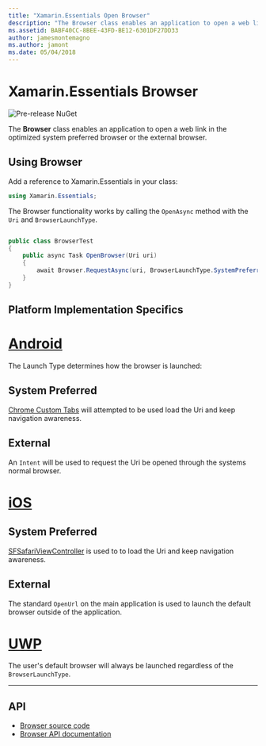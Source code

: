 ```yaml
---
title: "Xamarin.Essentials Open Browser"
description: "The Browser class enables an application to open a web link in the optimized system preferred browser or the external browser."
ms.assetid: BABF40CC-8BEE-43FD-BE12-6301DF27DD33
author: jamesmontemagno
ms.author: jamont
ms.date: 05/04/2018
---
```

# Xamarin.Essentials Browser

![Pre-release NuGet](~/media/shared/pre-release.png)

The **Browser** class enables an application to open a web link in the optimized system preferred browser or the external browser.

## Using Browser

Add a reference to Xamarin.Essentials in your class:

```csharp
using Xamarin.Essentials;
```

The Browser functionality works by calling the `OpenAsync` method with the `Uri` and `BrowserLaunchType`.

```csharp

public class BrowserTest
{
    public async Task OpenBrowser(Uri uri)
    {
        await Browser.RequestAsync(uri, BrowserLaunchType.SystemPreferred);
    }
}
```

## Platform Implementation Specifics

# [Android](#tab/android)

The Launch Type determines how the browser is launched:

## System Preferred

[Chrome Custom Tabs](https://developer.chrome.com/multidevice/android/customtabs) will attempted to be used load the Uri and keep navigation awareness.

## External

An `Intent` will be used to request the Uri be opened through the systems normal browser.

# [iOS](#tab/ios)

## System Preferred

[SFSafariViewController](https://developer.xamarin.com/api/type/SafariServices.SFSafariViewController/) is used to to load the Uri and keep navigation awareness.

## External

The standard `OpenUrl` on the main application is used to launch the default browser outside of the application.

# [UWP](#tab/uwp)

The user's default browser will always be launched regardless of the `BrowserLaunchType`.

--------------

## API

- [Browser source code](https://github.com/xamarin/Essentials/tree/master/Essentials/Browser)
- [Browser API documentation](xref:Xamarin.Essentials.Browser)
